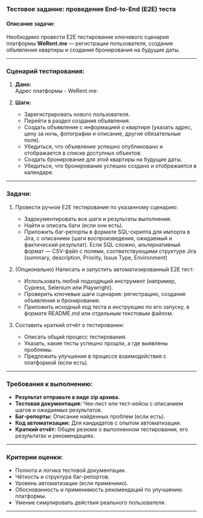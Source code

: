 ### **Тестовое задание: проведение End-to-End (E2E) теста**  

#### **Описание задачи:**  
Необходимо провести E2E тестирование ключевого сценария платформы **WeRent.me** — регистрации пользователя, создания объявления квартиры и создания бронирования на будущие даты.  

---

### **Сценарий тестирования:**  

1. **Дано:**  
  Адрес платформы - WeRent.me:  

2. **Шаги:**  
   - Зарегистрировать нового пользователя.  
   - Перейти в раздел создания объявления.  
   - Создать объявление с информацией о квартире (указать адрес, цену за ночь, фотографии и описание, другие обязательные поля).  
   - Убедиться, что объявление успешно опубликовано и отображается в списке доступных объектов.  
   - Создать бронирование для этой квартиры на будущие даты.  
   - Убедиться, что бронирование успешно создано и отображается в календаре.  

---

### **Задачи:**  

1. Провести ручное E2E тестирование по указанному сценарию:  
   - Задокументировать все шаги и результаты выполнения.  
   - Найти и описать баги (если они есть).  
   - Приложить баг-репорты в формате SQL-скрипта для импорта в Jira, с описанием (шаги воспроизведения, ожидаемый и фактический результат). Если SQL сложно, альтернативный формат — CSV-файл с полями, соответствующими структуре Jira (summary, description, Priority, Issue Type, Environment)

2. (Опционально) Написать и запустить автоматизированный E2E тест:  
   - Использовать любой подходящий инструмент (например, Cypress, Selenium или Playwright).  
   - Проверить ключевые шаги сценария: регистрацию, создание объявления и бронирования.  
   - Приложить исходный код теста и инструкцию по его запуску, в формате README.md или отдельным текстовым файлом.

3. Составить краткий отчёт о тестировании:  
   - Описать общий процесс тестирования.  
   - Указать, какие тесты успешно прошли, а где выявлены проблемы.  
   - Предложить улучшения в процессе взаимодействия с платформой (если есть).  

---

### **Требования к выполнению:**  
- **Результат отправьте в виде zip архива.**
- **Тестовая документация:** Чек-лист или тест-кейсы с описанием шагов и ожидаемых результатов.  
- **Баг-репорты:** Описание найденных проблем (если есть).  
- **Код автоматизации:** Для кандидатов с опытом автоматизации.  
- **Краткий отчёт:** Общее резюме о выполненном тестировании, его результатах и рекомендациях.  

---

### **Критерии оценки:**  
- Полнота и логика тестовой документации.  
- Чёткость и структура баг-репортов.  
- Уровень автоматизации (если применимо).  
- Обоснованность и применимость рекомендаций по улучшению платформы.  
- Умение симулировать действия реального пользователя.  

---
